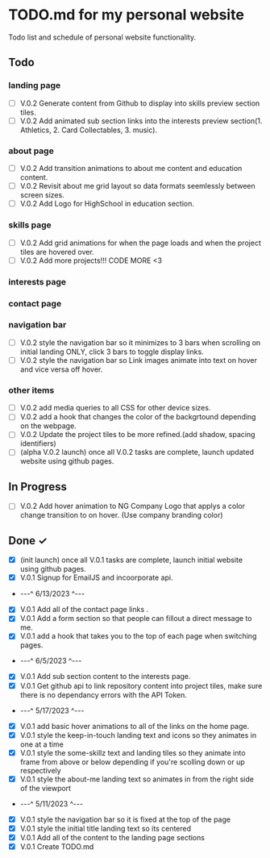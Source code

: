 # TODO.md for my personal website

Todo list and schedule of personal website functionality.

## Todo

### landing page

- [ ] V.0.2 Generate content from Github to display into skills preview section tiles.
- [ ] V.0.2 Add animated sub section links into the interests preview section(1. Athletics, 2. Card Collectables, 3. music).

### about page

- [ ] V.0.2 Add transition animations to about me content and education content.
- [ ] V.0.2 Revisit about me grid layout so data formats seemlessly between screen sizes.
- [ ] V.0.2 Add Logo for HighSchool in education section.

### skills page

- [ ] V.0.2 Add grid animations for when the page loads and when the project tiles are hovered over.
- [ ] V.0.2 Add more projects!!! CODE MORE <3

### interests page

### contact page

### navigation bar

- [ ] V.0.2 style the navigation bar so it minimizes to 3 bars when scrolling on initial landing ONLY, click 3 bars to toggle display links.
- [ ] V.0.2 style the navigation bar so Link images animate into text on hover and vice versa off hover.

### other items

- [ ] V.0.2 add media queries to all CSS for other device sizes.
- [ ] V.0.2 add a hook that changes the color of the backgrtound depending on the webpage.
- [ ] V.0.2 Update the project tiles to be more refined.(add shadow, spacing identifiers)
- [ ] (alpha V.0.2 launch) once all V.0.2 tasks are complete, launch updated website using github pages.

## In Progress

- [ ] V.0.2 Add hover animation to NG Company Logo that applys a color change transition to on hover. (Use company branding color)

## Done ✓

- [x] (init launch) once all V.0.1 tasks are complete, launch initial website using github pages.
- [x] V.0.1 Signup for EmailJS and incoorporate api.
- ---^ 6/13/2023 ^---
- [x] V.0.1 Add all of the contact page links .
- [x] V.0.1 Add a form section so that people can fillout a direct message to me.
- [x] V.0.1 add a hook that takes you to the top of each page when switching pages.
- ---^ 6/5/2023 ^---
- [x] V.0.1 Add sub section content to the interests page.
- [x] V.0.1 Get github api to link repository content into project tiles, make sure there is no dependancy errors with the API Token.
- ---^ 5/17/2023 ^---
- [x] V.0.1 add basic hover animations to all of the links on the home page.
- [x] V.0.1 style the keep-in-touch landing text and icons so they animates in one at a time
- [x] V.0.1 style the some-skillz text and landing tiles so they animate into frame from above or below depending if you're scolling down or up respectively
- [x] V.0.1 style the about-me landing text so animates in from the right side of the viewport
- ---^ 5/11/2023 ^---
- [x] V.0.1 style the navigation bar so it is fixed at the top of the page
- [x] V.0.1 style the initial title landing text so its centered
- [x] V.0.1 Add all of the content to the landing page sections
- [x] V.0.1 Create TODO.md

